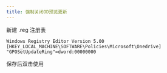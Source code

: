```yaml
---
title: 强制关闭OD预览更新
---
```


新建 .reg 注册表

```
Windows Registry Editor Version 5.00
[HKEY_LOCAL_MACHINE\SOFTWARE\Policies\Microsoft\Onedrive]
"GPOSetUpdateRing"=dword:00000000
```

保存后双击使用
